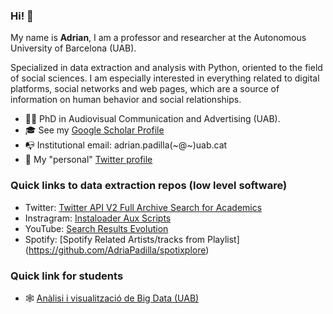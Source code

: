 ### Hi! 👋

My name is **Adrian**, I am a professor and researcher at the Autonomous University of Barcelona (UAB). 

Specialized in data extraction and analysis with Python, oriented to the field of social sciences. I am especially interested in everything related to digital platforms, social networks and web pages, which are a source of information on human behavior and social relationships.

- 👨‍⚕️ PhD in Audiovisual Communication and Advertising (UAB).
- 🎓 See my [Google Scholar Profile](https://scholar.google.com/citations?user=zKICdGIAAAAJ&hl=es)
- 📭 Institutional email: adrian.padilla(~@~)uab.cat
- 💩 My "personal" [Twitter profile](https://twitter.com/adriapadilla)

### Quick links to data extraction repos (low level software)
- Twitter: [Twitter API V2 Full Archive Search for Academics](https://github.com/AdriaPadilla/Twitter-API-V2-full-archive-Search-academics)
- Instragram: [Instaloader Aux Scripts](https://github.com/AdriaPadilla/InstaloaderScripts)
- YouTube: [Search Results Evolution](https://github.com/AdriaPadilla/youtube_search_results)
- Spotify: [Spotify Related Artists/tracks from Playlist] (https://github.com/AdriaPadilla/spotixplore)

### Quick link for students 
- 🕸 [Anàlisi i visualització de Big Data (UAB)](https://adriapadilla.github.io/bigdata-uab/)
